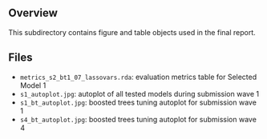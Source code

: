 ## Overview

This subdirectory contains figure and table objects used in the final report.

## Files

- `metrics_s2_bt1_07_lassovars.rda`: evaluation metrics table for Selected Model 1
- `s1_autoplot.jpg`: autoplot of all tested models during submission wave 1
- `s1_bt_autoplot.jpg`: boosted trees tuning autoplot for submission wave 1
- `s4_bt_autoplot.jpg`: boosted trees tuning autoplot for submission wave 4